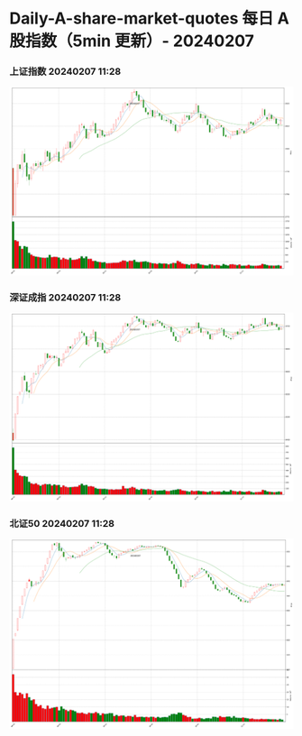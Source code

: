 
# Daily-A-share-market-quotes 每日 A 股指数（5min 更新）- 20240207

### 上证指数 20240207 11:28
![](./fig/2024/2/20240207-sh000001.png)

### 深证成指 20240207 11:28
![](./fig/2024/2/20240207-sz399001.png)

### 北证50 20240207 11:28
![](./fig/2024/2/20240207-bj899050.png)
